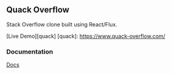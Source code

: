 ## Quack Overflow
  Stack Overflow clone built using React/Flux.

  [Live Demo][quack]
[quack]: https://www.quack-overflow.com/
### Documentation
  [Docs][docs]

[docs]: ./docs/README.md
